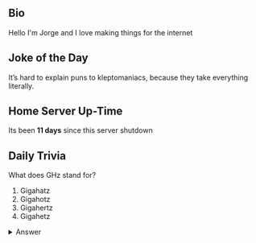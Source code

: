 ## Bio

Hello I'm Jorge and I love making things for the internet

## Joke of the Day

It’s hard to explain puns to kleptomaniacs, because they take everything literally.

## Home Server Up-Time

Its been **11 days** since this server shutdown


## Daily Trivia

What does GHz stand for?
 1. Gigahatz
 2. Gigahotz
 3. Gigahertz
 4. Gigahetz

<details>
  <summary>Answer</summary>
  Gigahertz
</details>
